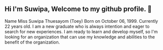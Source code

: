 ## Hi I'm Suwipa, Welcome to my github profile. 👋

Name Miss Suwipa Thuesayom (Toey)
Born on October 06, 1999. Currently 22 years old.
I am a new graduate who is always intention and eager to search for new experiences. I am ready to learn and develop myself,
so I'm  looking for an organization that can use my knowledge and abilities to the benefit of the organization.

 
 
 

<!--
**Suwipathuesayom/Suwipathuesayom** is a ✨ _special_ ✨ repository because its `README.md` (this file) appears on your GitHub profile.

Here are some ideas to get you started:

- 🔭 I’m currently working on ...
- 🌱 I’m currently learning ...
- 👯 I’m looking to collaborate on ...
- 🤔 I’m looking for help with ...
- 💬 Ask me about ...
- 📫 How to reach me: ...
- 😄 Pronouns: ...
- ⚡ Fun fact: ...
-->
